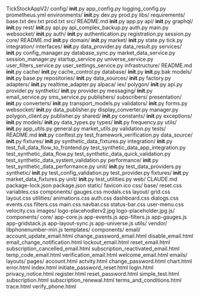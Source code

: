 TickStockAppV2/
config/
    __init__.py
    app_config.py
    logging_config.py
    prometheus.yml
    environments/
        __init__.py
        dev.py
        prod.py
libs/
requirements/
    base.txt
    dev.txt
    prod.txt
src/
    README.md
    __init__.py
    app.py
    api/
        __init__.py
        graphql/
            __init__.py
        rest/
            __init__.py
            api.py
            api_complex_backup.py
            auth.py
            main.py
        websocket/
            __init__.py
    auth/
        __init__.py
        authentication.py
        registration.py
        session.py
    core/
        README.md
        __init__.py
        domain/
            __init__.py
            market/
                __init__.py
                state.py
                tick.py
        integration/
        interfaces/
            __init__.py
            data_provider.py
            data_result.py
        services/
            __init__.py
            config_manager.py
            database_sync.py
            market_data_service.py
            session_manager.py
            startup_service.py
            universe_service.py
            user_filters_service.py
            user_settings_service.py
    infrastructure/
        README.md
        __init__.py
        cache/
            __init__.py
            cache_control.py
        database/
            __init__.py
            __init__.py.bak
            models/
                __init__.py
                base.py
            repositories/
                __init__.py
        data_sources/
            __init__.py
            factory.py
            adapters/
                __init__.py
                realtime_adapter.py
            alpaca/
            iex/
            polygon/
                __init__.py
                api.py
                provider.py
            synthetic/
                __init__.py
                provider.py
        messaging/
            __init__.py
            email_service.py
            sms_service.py
            publishers/
            subscribers/
    presentation/
        __init__.py
        converters/
            __init__.py
            transport_models.py
        validators/
            __init__.py
            forms.py
        websocket/
            __init__.py
            data_publisher.py
            display_converter.py
            manager.py
            polygon_client.py
            publisher.py
    shared/
        __init__.py
        constants/
            __init__.py
        exceptions/
            __init__.py
        models/
            __init__.py
            data_types.py
        types/
            __init__.py
            frequency.py
        utils/
            __init__.py
            app_utils.py
            general.py
            market_utils.py
            validation.py
tests/
    README.md
    __init__.py
    conftest.py
    test_framework_verification.py
    data_source/
        __init__.py
        fixtures/
            __init__.py
            synthetic_data_fixtures.py
        integration/
            __init__.py
            test_full_data_flow_to_frontend.py
            test_synthetic_data_app_integration.py
            test_synthetic_data_flow.py
            test_synthetic_data_quick_validation.py
            test_synthetic_data_system_validation.py
        performance/
            __init__.py
            test_synthetic_data_performance.py
        unit/
            __init__.py
            test_data_providers.py
            synthetic/
                __init__.py
                test_config_validation.py
                test_provider.py
    fixtures/
        __init__.py
        market_data_fixtures.py
    unit/
        __init__.py
        test_utilities.py
web/
    CLAUDE.md
    package-lock.json
    package.json
    static/
        favicon.ico
        css/
            base/
                reset.css
                variables.css
            components/
                gauges.css
                modals.css
            layout/
                grid.css
                layout.css
            utilities/
                animations.css
                auth.css
                dashboard.css
                dialogs.css
                events.css
                filters.css
                main.css
                navbar.css
                status-bar.css
                user-menu.css
                velocity.css
        images/
            logo-placehodlerv2.jpg
            logo-placeholder.jpg
        js/
            components/
            core/
                app-core.js
                app-events.js
                app-filters.js
                app-gauges.js
                app-gridstack.js
                app-layout-sync.js
                app-universe.js
            utils/
            vendor/
                libphonenumber-min.js
    templates/
        components/
        email/
            account_update_email.html
            change_password_email.html
            disable_email.html
            email_change_notification.html
            lockout_email.html
            reset_email.html
            subscription_cancelled_email.html
            subscription_reactivated_email.html
            temp_code_email.html
            verification_email.html
            welcome_email.html
        emails/
        layouts/
        pages/
            account.html
            actvity.html
            change_password.html
            chart.html
            error.html
            index.html
            initiate_password_reset.html
            login.html
            privacy_notice.html
            register.html
            reset_password.html
            simple_test.html
            subscription.html
            subscription_renewal.html
            terms_and_conditions.html
            trace.html
            verify_phone.html
